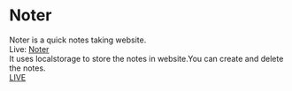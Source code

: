 # Noter
Noter is a quick notes taking website.<br>
Live: <a href="https://mohammedrihan551.github.io/Noter/">Noter</a><br>
It uses localstorage to store the notes in website.You can create and delete the notes.<br>
<a href="https://mohammedrihan551.github.io/Noter/">LIVE</a>

